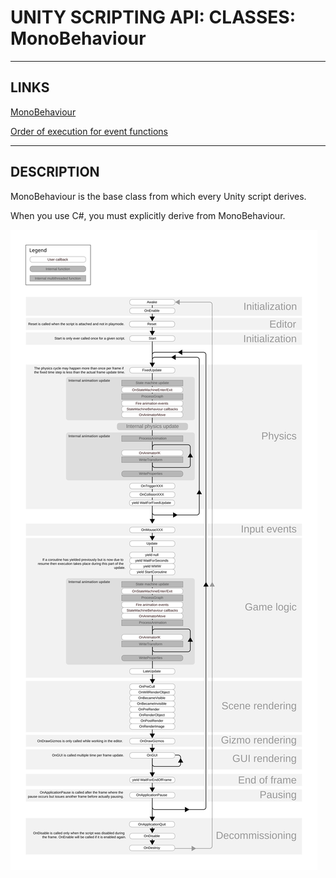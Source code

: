 # UNITY SCRIPTING API: CLASSES: MonoBehaviour


---


## LINKS

[MonoBehaviour](https://docs.unity3d.com/ScriptReference/MonoBehaviour.html)

[Order of execution for event functions](https://docs.unity3d.com/Manual/ExecutionOrder.html)



---



## DESCRIPTION

MonoBehaviour is the base class from which every Unity script derives.

When you use C#, you must explicitly derive from MonoBehaviour.

![](images/monobehaviour_flowchart.svg)